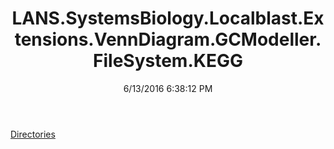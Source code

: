 ﻿---
title: LANS.SystemsBiology.Localblast.Extensions.VennDiagram.GCModeller.FileSystem.KEGG
date: 6/13/2016 6:38:12 PM
---

[Directories](T-LANS.SystemsBiology.Localblast.Extensions.VennDiagram.GCModeller.FileSystem.KEGG.Directories.html)

